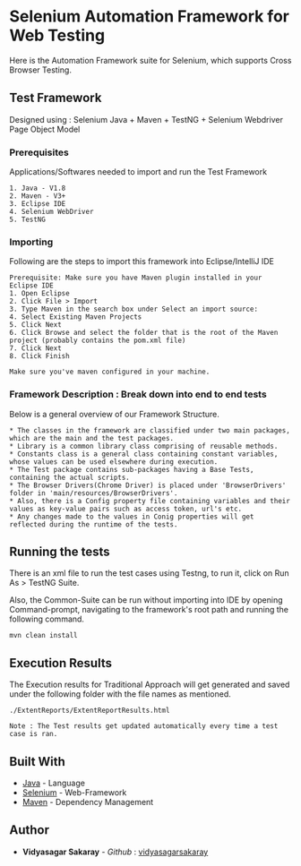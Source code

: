 # Selenium Automation Framework for Web Testing

Here is the Automation Framework suite for Selenium, which supports Cross Browser Testing.

## Test Framework

Designed using : Selenium Java + Maven + TestNG + Selenium Webdriver Page Object Model

### Prerequisites

Applications/Softwares needed to import and run the Test Framework

```
1. Java - V1.8
2. Maven - V3+
3. Eclipse IDE
4. Selenium WebDriver
5. TestNG

```

### Importing

Following are the steps to import this framework into Eclipse/IntelliJ IDE

```
Prerequisite: Make sure you have Maven plugin installed in your Eclipse IDE
1. Open Eclipse
2. Click File > Import
3. Type Maven in the search box under Select an import source:
4. Select Existing Maven Projects
5. Click Next
6. Click Browse and select the folder that is the root of the Maven project (probably contains the pom.xml file)
7. Click Next
8. Click Finish

Make sure you've maven configured in your machine.
```
### Framework Description : Break down into end to end tests

Below is a general overview of our Framework Structure.

```
* The classes in the framework are classified under two main packages, which are the main and the test packages.
* Library is a common library class comprising of reusable methods.
* Constants class is a general class containing constant variables, whose values can be used elsewhere during execution.
* The Test package contains sub-packages having a Base Tests, containing the actual scripts.
* The Browser Drivers(Chrome Driver) is placed under 'BrowserDrivers' folder in 'main/resources/BrowserDrivers'.
* Also, there is a Config property file containing variables and their values as key-value pairs such as access token, url's etc.
* Any changes made to the values in Conig properties will get reflected during the runtime of the tests.

```


## Running the tests

There is an xml file to run the test cases using Testng, to run it, click on Run As > TestNG Suite.
	  
Also, the Common-Suite can be run without importing into IDE by opening Command-prompt, navigating to the framework's root path and running the following command.

```
mvn clean install
```

## Execution Results

The Execution results for Traditional Approach will get generated and saved under the following folder with the file names as mentioned.

```
./ExtentReports/ExtentReportResults.html

Note : The Test results get updated automatically every time a test case is ran.	
```

## Built With

* [Java](https://www.oracle.com/in/java/technologies/javase/javase-jdk8-downloads.html) - Language 
* [Selenium](https://www.selenium.dev/) - Web-Framework
* [Maven](https://maven.apache.org/) - Dependency Management

## Author

* **Vidyasagar Sakaray** - *Github* : [vidyasagarsakaray](https://github.com/vidyasagarsakaray)

